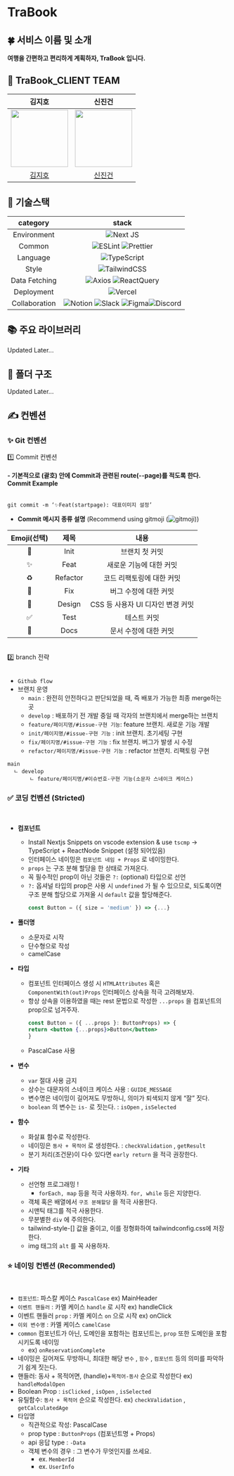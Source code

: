 # TraBook

## 🍀 서비스 이름 및 소개


<strong>여행을 간편하고 편리하게 계획하자, TraBook 입니다.</strong>

## 👤 TraBook_CLIENT TEAM

|                                                                      **김지호**                                                                      |                                                                      **신진건**                                                                      |
| :--------------------------------------------------------------------------------------------------------------------------------------------------: | :--------------------------------------------------------------------------------------------------------------------------------------------------: |
| <center><img src="" width="130" height="130"></center> | <center><img src="" width="130" height="130"></center> |
|                                                          [김지호](https://github.com/jihostudy)                                                           |                                                       [신진건](https://github.com/sjg729729)                                                        |

## 🔗 기술스택

| **category**  |                                                                                                                                                                                                      **stack**                                                                                                                                                                                                       |
| :-----------: | :------------------------------------------------------------------------------------------------------------------------------------------------------------------------------------------------------------------------------------------------------------------------------------------------------------------------------------------------------------------------------------------------------------------: |
|  Environment  |                                                                                                          ![Next JS](https://img.shields.io/badge/Next-black?style=for-the-badge&logo=next.js&logoColor=white)                                                                                    |
|    Common     |                                                  ![ESLint](https://img.shields.io/badge/ESLint-4B3263?style=for-the-badge&logo=eslint&logoColor=white) ![Prettier](https://img.shields.io/badge/Prettier-F7B93E?style=for-the-badge&logo=prettier&logoColor=white)                                                    |
|   Language    |                                                                                                                                                ![TypeScript](https://img.shields.io/badge/TypeScript-3178C6.svg?style=for-the-badge&logo=TypeScript&logoColor=white)                                                                                                                                                 |
|     Style     |                                                                                                                                                       ![TailwindCSS](https://img.shields.io/badge/tailwindcss-%2338B2AC.svg?style=for-the-badge&logo=tailwind-css&logoColor=white)                                                                                                                                                       |
| Data Fetching |                                                                                                 ![Axios](https://img.shields.io/badge/Axios-5A29E4?style=for-the-badge&logo=Axios&logoColor=white) ![ReactQuery](https://img.shields.io/badge/ReactQuery-FF4154?style=for-the-badge&logo=ReactQuery&logoColor=white)                                                                                                 |
|  Deployment   |                                                                                                                                                ![Vercel](https://img.shields.io/badge/vercel-%23000000.svg?style=for-the-badge&logo=vercel&logoColor=white)                                                                                                                                                 |
| Collaboration | ![Notion](https://img.shields.io/badge/Notion-000000?style=for-the-badge&logo=Notion&logoColor=white) ![Slack](https://img.shields.io/badge/Slack-4A154B?style=for-the-badge&logo=Slack&logoColor=white) ![Figma](https://img.shields.io/badge/Figma-F24E1E?style=for-the-badge&logo=Figma&logoColor=white)![Discord](https://img.shields.io/badge/Discord-5865F2?style=for-the-badge&logo=Discord&logoColor=white)  |

## 📚 주요 라이브러리

Updated Later...

## 📂 폴더 구조

Updated Later...

## ✍️ 컨벤션

### ✨ Git 컨벤션

<!--  <details> -->
<summary>  1️⃣ Commit 컨벤션  </summary>
<br />
<strong> - 기본적으로 (괄호) 안에 Commit과 관련된 route(--page)를 적도록 한다. </strong>

<br />
<strong>Commit Example</strong>
<br /><br />

```
git commit -m ‘✨Feat(startpage): 대표이미지 설정’
```

- **Commit 메시지 종류 설명** (Recommend using gitmoji (![gitmoji](https://gitmoji.dev/)))
  
|Emoji(선택)  |    제목   |                내용                 |
| :------: | :-----: | :----------------------------------: |
|    🎉|   Init     |            브랜치 첫 커밋            |
|   ✨|   Feat      |      새로운 기능에 대한 커밋        |
|   ♻️| Refactor    |    코드 리팩토링에 대한 커밋       |
|   🐛|   Fix       |     버그 수정에 대한 커밋         |
|   💄|  Design     |CSS 등 사용자 UI 디자인 변경 커밋  |
|   ✅|   Test      |        테스트 커밋              |
|   📝|   Docs      |  문서 수정에 대한 커밋         |

<br/>

<!--  </details> -->

<!--  <details> -->
<summary>  2️⃣ branch 전략  </summary>
<br />

- `Github flow`
- 브랜치 운영
  - `main` : 완전히 안전하다고 판단되었을 때, 즉 배포가 가능한 최종 merge하는 곳
  - `develop` : 배포하기 전 개발 중일 때 각자의 브랜치에서 merge하는 브랜치
  - `feature/페이지명/#issue-구현 기능`: feature 브랜치. 새로운 기능 개발
  - `init/페이지명/#issue-구현 기능` : init 브랜치. 초기세팅 구현
  - `fix/페이지명/#issue-구현 기능` : fix 브랜치. 버그가 발생 시 수정
  - `refactor/페이지명/#issue-구현 기능` : refactor 브랜치. 리팩토링 구현

```
main
  ㄴ develop
       ㄴ feature/페이지명/#이슈번호-구현 기능(소문자 스네이크 케이스)
```

<!--  </details> -->

<!--  <details> -->
### ✅ 코딩 컨벤션 (Stricted)
<br />

- <strong>컴포넌트</strong>
  
  - Install Nextjs Snippets on vscode extension & use `tscmp` → TypeScript + ReactNode Snippet (설정 되어있음)
  - 인터페이스 네이밍은 `컴포넌트 네임 + Props` 로 네이밍한다.
  - `props` 는 구조 분해 할당을 한 상태로 가져온다.
  - 꼭 필수적인 prop이 아닌 것들은 `?:` (optional) 타입으로 선언
  - `?:` 옵셔널 타입의 prop은 사용 시 `undefined` 가 될 수 있으므로, 되도록이면 구조 분해 할당으로 가져올 시 `default` 값을 할당해준다.
    ```jsx
    const Button = ({ size = 'medium' }) => {...}
    ```

- <strong>폴더명</strong>

  - 소문자로 시작
  - 단수형으로 작성
  - camelCase

- <strong>타입</strong>

  - 컴포넌트 인터페이스 생성 시 `HTMLAttributes` 혹은 `ComponentWith(out)Props` 인터페이스 상속을 적극 고려해보자.
  - 항상 상속을 이용하였을 때는 rest 문법으로 작성한 `...props` 을 컴포넌트의 prop으로 넘겨주자. </br>
    ```jsx
    const Button = ({ ...props }: ButtonProps) => {
    return <button {...props}>Button</button>
    }
    ```
  - PascalCase 사용

- <strong>변수</strong>

  - `var` 절대 사용 금지
  - 상수는 대문자의 스네이크 케이스 사용 : `GUIDE_MESSAGE`
  - 변수명은 네이밍이 길어져도 무방하니, 의미가 퇴색되지 않게 “잘” 짓다.
  - `boolean` 의 변수는 `is-` 로 짓는다. : `isOpen` , `isSelected`

- <strong>함수</strong>

  - 화살표 함수로 작성한다.
  - 네이밍은 `동사 + 목적어` 로 생성한다. : `checkValidation` , `getResult`
  - 분기 처리(조건문)이 다수 있다면 `early return` 을 적극 권장한다.

- <strong>기타</strong>
  - 선언형 프로그래밍 !
    - `forEach, map` 등을 적극 사용하자. `for, while` 등은 지양한다.
  - 객체 혹은 배열에서 `구조 분해할당` 을 적극 사용한다.
  - 시맨틱 태그를 적극 사용한다.
  - 무분별한 `div` 에 주의한다.
  - tailwind-style-[] 값을 줄이고, 이를 정형화하여 tailwindconfig.css에 저장한다.
  - img 태그의 `alt` 를 꼭 사용하자.

<!--  </details> -->

<!--  <details> -->
### ⭐ 네이밍 컨벤션 (Recommended)
<br />

- `컴포넌트`: 파스칼 케이스 `PascalCase` ex) MainHeader
- `이벤트 핸들러` : 카멜 케이스 `handle` 로 시작 ex) handleClick
- 이벤트 핸들러 `prop` : 카멜 케이스 `on` 으로 시작 ex) onClick
- `이외 변수명` : 카멜 케이스 `camelCase`
- `common` 컴포넌트가 아닌, 도메인을 포함하는 컴포넌트는, `prop` 또한 도메인을 포함시키도록 네이밍
  - ex) `onReservationComplete`
- 네이밍은 길어져도 무방하니, 최대한 해당 `변수` , `함수` , `컴포넌트` 등의 의미를 파악하기 쉽게 짓는다.
- 핸들러: 동사 + 목적어면, (handle)+`목적어-동사` 순으로 작성한다 ex) `handleModalOpen`
- Boolean Prop : `isClicked` , `isOpen` , `isSelected`
- 유틸함수: `동사 + 목적어` 순으로 작성한다. ex) `checkValidation` , `getCalculatedAge`
- 타입명
  - 직관적으로 작성: PascalCase
  - prop type : `ButtonProps` (컴포넌트명 + Props)
  - api 응답 type : `-Data`
  - 객체 변수의 경우 : 그 변수가 무엇인지를 쓰세요.
    - ex. `MemberId`
    - ex. `UserInfo`

<!--  </details> -->
